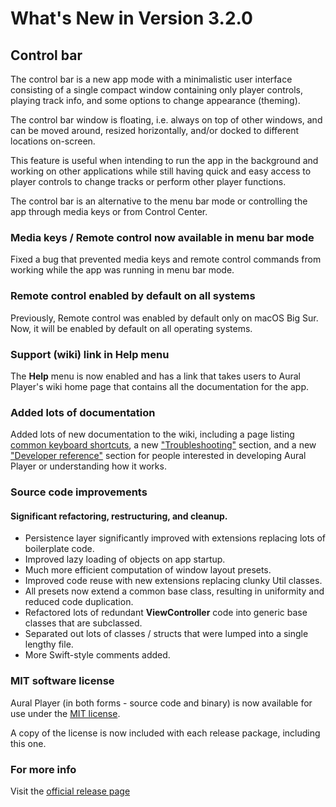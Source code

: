 #  What's New in Version 3.2.0

## Control bar

The control bar is a new app mode with a minimalistic user interface consisting of a single compact window containing only player controls, playing track info, and some options to change appearance (theming). 

The control bar window is floating, i.e. always on top of other windows, and can be moved around, resized horizontally, and/or docked to different locations on-screen.

This feature is useful when intending to run the app in the background and working on other applications while still having quick and easy access to player controls to change tracks or perform other player functions.

The control bar is an alternative to the menu bar mode or controlling the app through media keys or from Control Center.

### Media keys / Remote control now available in menu bar mode

Fixed a bug that prevented media keys and remote control commands from working while the app was running in menu bar mode.

### Remote control enabled by default on all systems

Previously, Remote control was enabled by default only on macOS Big Sur. Now, it will be enabled by default on all operating systems.

### Support (wiki) link in Help menu

The **Help** menu is now enabled and has a link that takes users to Aural Player's wiki home page that contains all the documentation for the app.

### Added lots of documentation

Added lots of new documentation to the wiki, including a page listing [common keyboard shortcuts](https://github.com/maculateConception/aural-player/wiki/Handy-keyboard-shortcuts), a new ["Troubleshooting"](https://github.com/maculateConception/aural-player/wiki/Troubleshooting) section, and a new ["Developer reference"](https://github.com/maculateConception/aural-player/wiki/Developer-reference) section for people interested in developing Aural Player or understanding how it works.
 
### Source code improvements

#### Significant refactoring, restructuring, and cleanup.

* Persistence layer significantly improved with extensions replacing lots of boilerplate code.
* Improved lazy loading of objects on app startup.
* Much more efficient computation of window layout presets.
* Improved code reuse with new extensions replacing clunky Util classes.
* All presets now extend a common base class, resulting in uniformity and reduced code duplication. 
* Refactored lots of redundant **ViewController** code into generic base classes that are subclassed.
* Separated out lots of classes / structs that were lumped into a single lengthy file.
* More Swift-style comments added.

### MIT software license

Aural Player (in both forms - source code and binary) is now available for use under the [MIT license](https://github.com/maculateConception/aural-player/blob/master/LICENSE).

A copy of the license is now included with each release package, including this one.

### **For more info**
Visit the [official release page](https://github.com/maculateConception/aural-player/releases/tag/3.2.0)
